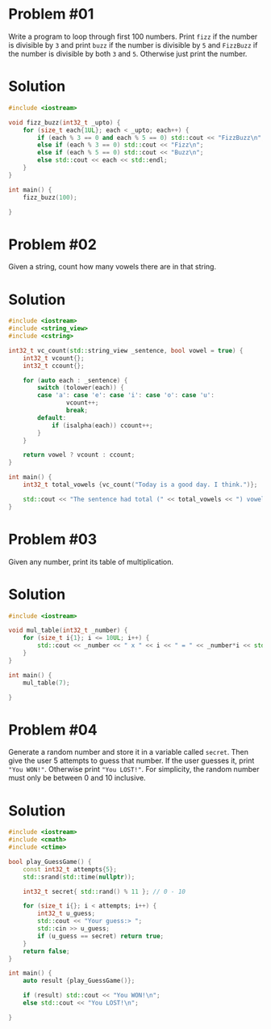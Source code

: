 # Problem #01
Write a program to loop through first 100 numbers. Print `fizz` if the number is divisible by `3` and print `buzz` if the number is divisible by `5` and `FizzBuzz` if the number is divisible by both `3` and `5`. Otherwise just print the number.
# Solution
```cpp
#include <iostream>

void fizz_buzz(int32_t _upto) {
    for (size_t each{1UL}; each < _upto; each++) {
        if (each % 3 == 0 and each % 5 == 0) std::cout << "FizzBuzz\n";
        else if (each % 3 == 0) std::cout << "Fizz\n";
        else if (each % 5 == 0) std::cout << "Buzz\n";
        else std::cout << each << std::endl;
    }
}

int main() {
    fizz_buzz(100);

}
```
# Problem #02
Given a string, count how many vowels there are in that string.
# Solution
```cpp
#include <iostream>
#include <string_view>
#include <cstring>

int32_t vc_count(std::string_view _sentence, bool vowel = true) {
    int32_t vcount{};
    int32_t ccount{};

    for (auto each : _sentence) {
        switch (tolower(each)) {
        case 'a': case 'e': case 'i': case 'o': case 'u':
                vcount++;
                break;
        default:
            if (isalpha(each)) ccount++;
        }
    }

    return vowel ? vcount : ccount;
}

int main() {
    int32_t total_vowels {vc_count("Today is a good day. I think.")};

    std::cout << "The sentence had total (" << total_vowels << ") vowels in it\n";
}
```
# Problem #03
Given any number, print its table of multiplication.
# Solution
```cpp
#include <iostream>

void mul_table(int32_t _number) {
    for (size_t i{1}; i <= 10UL; i++) {
        std::cout << _number << " x " << i << " = " << _number*i << std::endl;
    }
}

int main() {
    mul_table(7);

}
```
# Problem #04
Generate a random number and store it in a variable called `secret`. Then give the user 5 attempts to guess that number. If the user guesses it, print `"You WON!"`. Otherwise print `"You LOST!"`. For simplicity, the random number must only be between 0 and 10 inclusive.
# Solution
```cpp
#include <iostream>
#include <cmath>
#include <ctime>

bool play_GuessGame() {
    const int32_t attempts{5};
    std::srand(std::time(nullptr));

    int32_t secret{ std::rand() % 11 }; // 0 - 10

    for (size_t i{}; i < attempts; i++) {
        int32_t u_guess;
        std::cout << "Your guess:> ";
        std::cin >> u_guess;
        if (u_guess == secret) return true;
    }
    return false;
}

int main() {
    auto result {play_GuessGame()};

    if (result) std::cout << "You WON!\n";
    else std::cout << "You LOST!\n";

}
```
